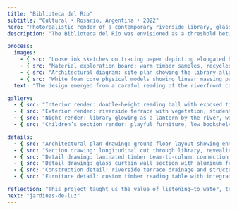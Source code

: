 ```yaml
---
title: "Biblioteca del Río"
subtitle: "Cultural • Rosario, Argentina • 2022"
hero: "Photorealistic render of a contemporary riverside library, glass curtain walls reflecting the Paraná River, exposed timber beams, open terraces with vegetation, golden evening light casting long shadows, cinematic atmosphere"
description: "The Biblioteca del Río was envisioned as a threshold between the flowing waters and the quiet of knowledge. Its architecture celebrates transparency and rhythm: a structure of timber and glass that breathes with the river breeze, while its interiors weave intimacy and openness. The design aims to craft a civic refuge where light, silence, and reflection coexist harmoniously."

process:
  images:
    - { src: "Loose ink sketches on tracing paper depicting elongated horizontal volumes beside a river, minimal yet expressive lines, architectural diagram style", caption: "Initial concept sketches" }
    - { src: "Material exploration board: warm timber samples, recycled brick, glass panels, green vegetation, tactile arrangement on wooden desk with soft daylight", caption: "Material exploration" }
    - { src: "Architectural diagram: site plan showing the library aligned to the riverbank, arrows for prevailing winds, solar path analysis, contour lines, architectural drawing aesthetic", caption: "Site analysis and solar studies" }
    - { src: "White foam core physical models showing linear massing parallel to river, dramatic shadows under studio light, scale figures for proportion", caption: "Volumetric studies" }
  text: "The design emerged from a careful reading of the riverfront context. Iterative studies tested how the library could float lightly on its site without obstructing views of the Paraná. Timber was chosen for its warmth and sustainability, while transparency was embraced to allow both city and river to permeate the spaces. Each decision sought balance between monumentality and quiet humility."

gallery:
  - { src: "Interior render: double-height reading hall with exposed timber beams, full glass facade overlooking the river, soft natural light, long communal tables", caption: "Reading hall with river views" }
  - { src: "Exterior render: riverside terrace with vegetation, students and citizens sitting with books, golden hour light", caption: "Terrace as public gathering space" }
  - { src: "Night render: library glowing as a lantern by the river, warm interior light through glass curtain walls, reflections on water", caption: "Library as a night beacon" }
  - { src: "Children’s section render: playful furniture, low bookshelves, colorful acoustic panels, daylight entering softly", caption: "Children’s reading corner" }

details:
  - { src: "Architectural plan drawing: ground floor layout showing entry, reading hall, terraces, vector linework", caption: "Ground floor plan" }
  - { src: "Section drawing: longitudinal cut through library, revealing relationship between interior spaces and river", caption: "Longitudinal section" }
  - { src: "Detail drawing: laminated timber beam-to-column connection, precise technical linework", caption: "Timber joint detail" }
  - { src: "Detail drawing: glass curtain wall section with aluminum frame and thermal break, architectural axonometric", caption: "Curtain wall assembly" }
  - { src: "Construction detail: riverside terrace drainage and structural anchoring, technical drawing aesthetic", caption: "Terrace structural detail" }
  - { src: "Furniture detail: custom timber reading table with integrated lighting, photorealistic render", caption: "Custom reading table" }

reflection: "This project taught us the value of listening—to water, to wind, to silence. By letting the river guide the architecture, we discovered that a library can be both shelter and horizon, both vessel of memory and place of pause. The Biblioteca del Río became not only a home for books, but a dialogue between nature and culture, between permanence and flow."
next: "jardines-de-luz"
---
```

